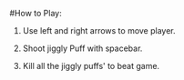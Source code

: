 #How to Play:

1. Use left and right arrows to move player.

2. Shoot jiggly Puff with spacebar.

3. Kill all the jiggly puffs' to beat game.
